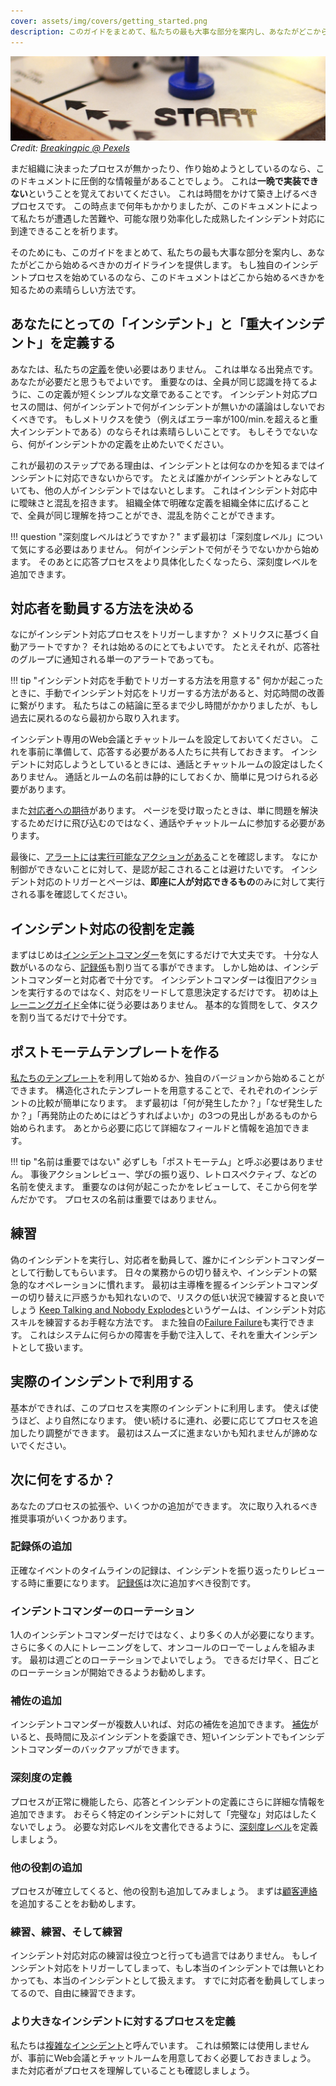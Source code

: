 ```yaml
---
cover: assets/img/covers/getting_started.png
description: このガイドをまとめて、私たちの最も大事な部分を案内し、あなたがどこから始めるべきかのガイドラインを提供します。もし独自のインシデントプロセスを始めているのなら、このドキュメントはどこから始めるべきかを知るための素晴らしい方法です。
---
```


![はじめに](./assets/img/headers/getting_started.jpg)
*Credit: [Breakingpic @ Pexels](https://www.pexels.com/photo/young-game-match-kids-2923/)*

まだ組織に決まったプロセスが無かったり、作り始めようとしているのなら、このドキュメントに圧倒的な情報量があることでしょう。
これは**一晩で実装できない**ということを覚えておいてください。
これは時間をかけて築き上げるべきプロセスです。
この時点まで何年もかかりましたが、このドキュメントによって私たちが遭遇した苦難や、可能な限り効率化した成熟したインシデント対応に到達できることを祈ります。

そのためにも、このガイドをまとめて、私たちの最も大事な部分を案内し、あなたがどこから始めるべきかのガイドラインを提供します。
もし独自のインシデントプロセスを始めているのなら、このドキュメントはどこから始めるべきかを知るための素晴らしい方法です。

## あなたにとっての「インシデント」と「重大インシデント」を定義する

あなたは、私たちの[定義](/before/severity_levels.md)を使い必要はありません。
これは単なる出発点です。
あなたが必要だと思うもでよいです。
重要なのは、全員が同じ認識を持てるように、この定義が短くシンプルな文章であることです。
インシデント対応プロセスの間は、何がインシデントで何がインシデントが無いかの議論はしないでおくべきです。
もしメトリクスを使う（例えばエラー率が100/min.を超えると重大インシデントである）のならそれは素晴らしいことです。
もしそうでないなら、何がインシデントかの定義を止めたいでください。

これが最初のステップである理由は、インシデントとは何なのかを知るまではインシデントに対応できないからです。
たとえば誰かがインシデントとみなしていても、他の人がインシデントではないとします。
これはインシデント対応中に曖昧さと混乱を招きます。
組織全体で明確な定義を組織全体に広げることで、全員が同じ理解を持つことができ、混乱を防ぐことができます。

!!! question "深刻度レベルはどうですか？"
    まず最初は「深刻度レベル」について気にする必要はありません。
    何がインシデントで何がそうでないかから始めます。
    そのあとに応答プロセスをより具体化したくなったら、深刻度レベルを追加できます。

## 対応者を動員する方法を決める

なにがインシデント対応プロセスをトリガーしますか？
メトリクスに基づく自動アラートですか？
それは始めるのにとてもよいです。
たとえそれが、応答社のグループに通知される単一のアラートであっても。

!!! tip "インシデント対応を手動でトリガーする方法を用意する"
    何かが起こったときに、手動でインシデント対応をトリガーする方法があると、対応時間の改善に繋がります。
    私たちはこの結論に至るまで少し時間がかかりましたが、もし過去に戻れるのなら最初から取り入れます。

インシデント専用のWeb会議とチャットルームを設定しておいてください。
これを事前に準備して、応答する必要がある人たちに共有しておきます。
インシデントに対応しようとしているときには、通話とチャットルームの設定はしたくありません。
通話とルームの名前は静的にしておくか、簡単に見つけられる必要があります。

また[対応者への期待](/oncall/being_oncall.md)があります。
ページを受け取ったときは、単に問題を解決するためだけに飛び込むのではなく、通話やチャットルームに参加する必要があります。

最後に、[アラートには実行可能なアクションがある](/oncall/alerting_principles.md)ことを確認します。
なにか制御ができないことに対して、是認が起こされることは避けたいです。
インシデント対応のトリガーとページは、**即座に人が対応できるもの**のみに対して実行される事を確認してください。

## インシデント対応の役割を定義

まずはじめは[インシデントコマンダー](/before/different_roles#incident-commander-ic)を気にするだけで大丈夫です。
十分な人数がいるのなら、[記録係](/before/different_roles#scribe)も割り当てる事ができます。
しかし始めは、インシデントコマンダーと対応者で十分です。
インシデントコマンダーは復旧アクションを実行するのではなく、対応をリードして意思決定するだけです。
初めは[トレーニングガイド](/training/incident_commander.md)全体に従う必要はありません。
基本的な質問をして、タスクを割り当てるだけで十分です。

## ポストモーテムテンプレートを作る

[私たちのテンプレート](/after/post_mortem_template.md)を利用して始めるか、独自のバージョンから始めることができます。
構造化されたテンプレートを用意することで、それぞれのインシデントの比較が簡単になります。
まず最初は「何が発生したか？」「なぜ発生したか？」「再発防止のためにはどうすればよいか」の3つの見出しがあるものから始められます。
あとから必要に応じて詳細なフィールドと情報を追加できます。

!!! tip "名前は重要ではない"
    必ずしも「ポストモーテム」と呼ぶ必要はありません。
    事後アクションレビュー、学びの振り返り、レトロスペクティブ、などの名前を使えます。
    重要なのは何が起こったかをレビューして、そこから何を学んだかです。
    プロセスの名前は重要ではありません。

## 練習

偽のインシデントを実行し、対応者を動員して、誰かにインシデントコマンダーとして行動してもらいます。
日々の業務からの切り替えや、インシデントの緊急的なオペレーションに慣れます。
最初は主導権を握るインシデントコマンダーの切り替えに戸惑うかも知れないので、リスクの低い状況で練習すると良いでしょう
[Keep Talking and Nobody Explodes](http://www.keeptalkinggame.com/)というゲームは、インシデント対応スキルを練習するお手軽な方法です。
また独自の[Failure Failure](https://www.pagerduty.com/blog/failure-fridays-four-years/)も実行できます。
これはシステムに何らかの障害を手動で注入して、それを重大インシデントとして扱います。


## 実際のインシデントで利用する

基本ができれば、このプロセスを実際のインシデントに利用します。
使えば使うほど、より自然になります。
使い続けるに連れ、必要に応じてプロセスを追加したり調整ができます。
最初はスムーズに進まないかも知れませんが諦めないでください。

## 次に何をするか？

あなたのプロセスの拡張や、いくつかの追加ができます。
次に取り入れるべき推奨事項がいくつかあります。

### 記録係の追加

正確なイベントのタイムラインの記録は、インシデントを振り返ったりレビューする時に重要になります。
[記録係](/before/different_roles#scribe)は次に追加すべき役割です。

### インデントコマンダーのローテーション

1人のインシデントコマンダーだけではなく、より多くの人が必要になります。
さらに多くの人にトレーニングをして、オンコールのローでーしょんを組みます。
最初は週ごとのローテーションでよいでしょう。
できるだけ早く、日ごとのローテーションが開始できるようお勧めします。

### 補佐の追加

インシデントコマンダーが複数人いれば、対応の補佐を追加できます。
[補佐](/before/different_roles#deputy)がいると、長時間に及ぶインシデントを委譲でき、短いインシデントでもインシデントコマンダーのバックアップができます。

### 深刻度の定義

プロセスが正常に機能したら、応答とインシデントの定義にさらに詳細な情報を追加できます。
おそらく特定のインシデントに対して「完璧な」対応はしたくないでしょう。
必要な対応レベルを文書化できるように、[深刻度レベル](/before/severity_levels.md)を定義しましょう。

### 他の役割の追加

プロセスが確立してくると、他の役割も追加してみましょう。
まずは[顧客連絡](/before/different_roles#customer-liaison)を追加することをお勧めします。

### 練習、練習、そして練習

インシデント対応対応の練習は役立つと行っても過言ではありません。
もしインシデント対応をトリガーしてしまって、もし本当のインシデントでは無いとわかっても、本当のインシデントとして扱えます。
すでに対応者を動員してしまってるので、自由に練習できます。

### より大きなインシデントに対するプロセスを定義

私たちは[複雑なインシデント](/before/complex_incidents.md)と呼んでいます。
これは頻繁には使用しませんが、事前にWeb会議とチャットルームを用意しておく必要しておきましょう。
また対応者がプロセスを理解していることも確認しましょう。
